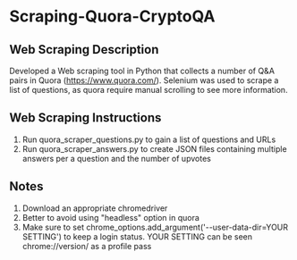 # Scraping-Quora-CryptoQA

## Web Scraping Description
Developed a Web scraping tool in Python that collects a number of Q&A pairs in Quora (https://www.quora.com/). Selenium was used to scrape a list of questions, as quora require manual scrolling to see more information. 

## Web Scraping Instructions
1. Run quora_scraper_questions.py to gain a list of questions and URLs
2. Run quora_scraper_answers.py to create JSON files containing multiple answers per a question and the number of upvotes

## Notes
1. Download an appropriate chromedriver
2. Better to avoid using "headless" option in quora
3. Make sure to set chrome_options.add_argument('--user-data-dir=YOUR SETTING') to keep a login status. YOUR SETTING can be seen chrome://version/ as a profile pass
